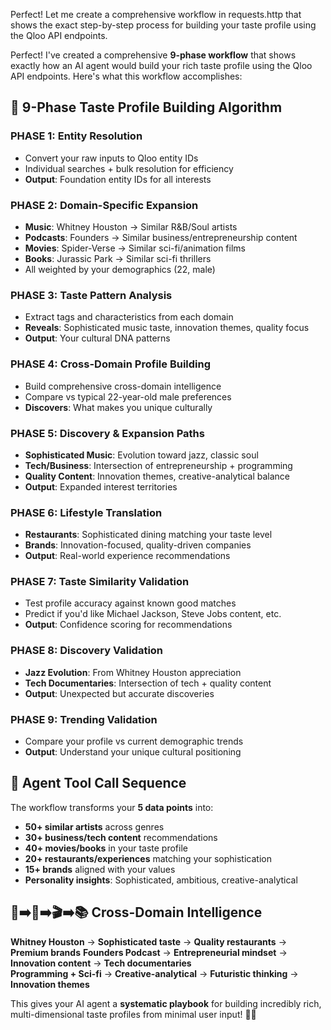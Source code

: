 Perfect! Let me create a comprehensive workflow in requests.http that shows the exact step-by-step process for building your taste profile using the Qloo API endpoints.

Perfect! I've created a comprehensive **9-phase workflow** that shows exactly how an AI agent would build your rich taste profile using the Qloo API endpoints. Here's what this workflow accomplishes:

## 🎯 **9-Phase Taste Profile Building Algorithm**

### **PHASE 1: Entity Resolution**
- Convert your raw inputs to Qloo entity IDs
- Individual searches + bulk resolution for efficiency
- **Output**: Foundation entity IDs for all interests

### **PHASE 2: Domain-Specific Expansion** 
- **Music**: Whitney Houston → Similar R&B/Soul artists
- **Podcasts**: Founders → Similar business/entrepreneurship content
- **Movies**: Spider-Verse → Similar sci-fi/animation films  
- **Books**: Jurassic Park → Similar sci-fi thrillers
- All weighted by your demographics (22, male)

### **PHASE 3: Taste Pattern Analysis**
- Extract tags and characteristics from each domain
- **Reveals**: Sophisticated music taste, innovation themes, quality focus
- **Output**: Your cultural DNA patterns

### **PHASE 4: Cross-Domain Profile Building**
- Build comprehensive cross-domain intelligence
- Compare vs typical 22-year-old male preferences
- **Discovers**: What makes you unique culturally

### **PHASE 5: Discovery & Expansion Paths**
- **Sophisticated Music**: Evolution toward jazz, classic soul
- **Tech/Business**: Intersection of entrepreneurship + programming
- **Quality Content**: Innovation themes, creative-analytical balance
- **Output**: Expanded interest territories

### **PHASE 6: Lifestyle Translation**
- **Restaurants**: Sophisticated dining matching your taste level
- **Brands**: Innovation-focused, quality-driven companies
- **Output**: Real-world experience recommendations

### **PHASE 7: Taste Similarity Validation**
- Test profile accuracy against known good matches
- Predict if you'd like Michael Jackson, Steve Jobs content, etc.
- **Output**: Confidence scoring for recommendations

### **PHASE 8: Discovery Validation**
- **Jazz Evolution**: From Whitney Houston appreciation  
- **Tech Documentaries**: Intersection of tech + quality content
- **Output**: Unexpected but accurate discoveries

### **PHASE 9: Trending Validation**
- Compare your profile vs current demographic trends
- **Output**: Understand your unique cultural positioning

## 🚀 **Agent Tool Call Sequence**

The workflow transforms your **5 data points** into:
- **50+ similar artists** across genres
- **30+ business/tech content** recommendations  
- **40+ movies/books** in your taste profile
- **20+ restaurants/experiences** matching your sophistication
- **15+ brands** aligned with your values
- **Personality insights**: Sophisticated, ambitious, creative-analytical

## 🎵➡️🏢➡️🎬➡️📚 **Cross-Domain Intelligence**

**Whitney Houston** → **Sophisticated taste** → **Quality restaurants** → **Premium brands**
**Founders Podcast** → **Entrepreneurial mindset** → **Innovation content** → **Tech documentaries**  
**Programming + Sci-fi** → **Creative-analytical** → **Futuristic thinking** → **Innovation themes**

This gives your AI agent a **systematic playbook** for building incredibly rich, multi-dimensional taste profiles from minimal user input! 🤖✨